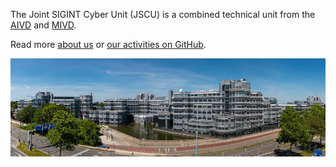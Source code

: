 The Joint SIGINT Cyber Unit (JSCU) is a combined technical unit from the [AIVD](https://www.aivd.nl/) and [MIVD](https://www.defensie.nl/onderwerpen/militaire-inlichtingen-en-veiligheid).

Read more [about us](https://www.aivd.nl/onderwerpen/summerschool/vraag-en-antwoord/wat-is-de-joint-sigint-cyber-unit) or [our activities on GitHub](https://english.aivd.nl/latest/news/2021/04/22/joint-sigint-cyber-unit-on-github).


![](./bg.jpg)

